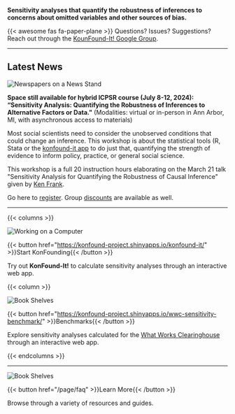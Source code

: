 **Sensitivity analyses that quantify the robustness of inferences to concerns about omitted variables and other sources of bias.**

{{< awesome fas fa-paper-plane >}} Questions? Issues? Suggestions? Reach out through the [KounFound-It! Google Group](https://groups.google.com/g/konfound-it).

---

## Latest News

![Newspapers on a News Stand](img/news.png)

**Space still available for hybrid ICPSR course (July 8-12, 2024): “Sensitivity Analysis: Quantifying the Robustness of Inferences to Alternative Factors or Data."** (Modalities: virtual or in-person in Ann Arbor, MI, with asynchronous access to materials)

Most social scientists need to consider the unobserved conditions that could change an inference. This workshop is about the statistical tools (R,  Stata or the [konfound-it app](https://konfound-project.shinyapps.io/konfound-it/) to do just that, quantifying the strength of evidence to inform policy, practice, or general social science.

This workshop is a full 20 instruction hours elaborating on the March 21 talk "Sensitivity Analysis for Quantifying the Robustness of Causal Inference" given by [Ken Frank](https://education.msu.edu/people/frank-kenneth/).

Go here to [register](https://web.cvent.com/event/6a962cf4-05e7-45fb-8f6f-eafe8c67ce53/websitePage:17e8f24b-550c-4a09-a091-06ccd6f667d5). Group [discounts](https://www.icpsr.umich.edu/web/pages/sumprog/registration.html#:~:text=Discount%20for%20Returning%20ICPSR%20Summer,this%20year&) are available as well.

---

{{< columns >}}

![Working on a Computer](img/computer.png)

{{< button href="https://konfound-project.shinyapps.io/konfound-it/" >}}Start KonFounding{{< /button >}}

Try out **KonFound-It!** to calculate sensitivity analyses through an interactive web app.

{{< column >}}

![Book Shelves](img/bench.png)

{{< button href="https://konfound-project.shinyapps.io/wwc-sensitivity-benchmark/" >}}Benchmarks{{< /button >}}

Explore sensitivity analyses calculated for the [What Works Clearinghouse](https://ies.ed.gov/ncee/wwc/) through an interactive web app.

{{< endcolumns >}}

---

![Book Shelves](img/books.png)

{{< button href="/page/faq" >}}Learn More{{< /button >}}

Browse through a variety of resources and guides.

